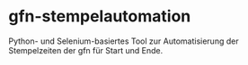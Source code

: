 # gfn-stempelautomation
Python- und Selenium-basiertes Tool zur Automatisierung der Stempelzeiten der gfn für Start und Ende. 
